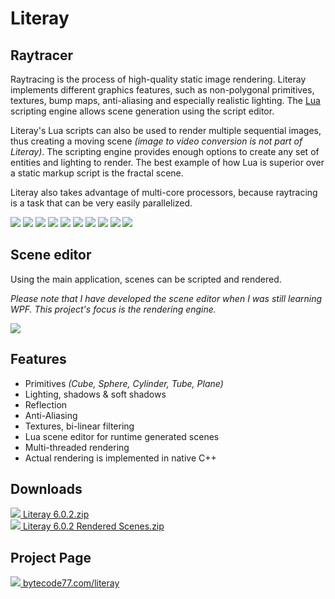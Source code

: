 # Literay

## Raytracer

Raytracing is the process of high-quality static image rendering. Literay implements different graphics features, such as non-polygonal primitives, textures, bump maps, anti-aliasing and especially realistic lighting. The [Lua](https://en.wikipedia.org/wiki/Lua_%28programming_language%29) scripting engine allows scene generation using the script editor.

Literay's Lua scripts can also be used to render multiple sequential images, thus creating a moving scene *(image to video conversion is not part of Literay)*. The scripting engine provides enough options to create any set of entities and lighting to render. The best example of how Lua is superior over a static markup script is the fractal scene.

Literay also takes advantage of multi-core processors, because raytracing is a task that can be very easily parallelized.

[![](https://bytecode77.com/images/pages/literay/001.thumb.jpg)](https://bytecode77.com/images/pages/literay/001.jpg)
[![](https://bytecode77.com/images/pages/literay/002.thumb.jpg)](https://bytecode77.com/images/pages/literay/002.jpg)
[![](https://bytecode77.com/images/pages/literay/003.thumb.jpg)](https://bytecode77.com/images/pages/literay/003.jpg)
[![](https://bytecode77.com/images/pages/literay/004.thumb.jpg)](https://bytecode77.com/images/pages/literay/004.jpg)
[![](https://bytecode77.com/images/pages/literay/005.thumb.jpg)](https://bytecode77.com/images/pages/literay/005.jpg)
[![](https://bytecode77.com/images/pages/literay/006.thumb.jpg)](https://bytecode77.com/images/pages/literay/006.jpg)
[![](https://bytecode77.com/images/pages/literay/007.thumb.jpg)](https://bytecode77.com/images/pages/literay/007.jpg)
[![](https://bytecode77.com/images/pages/literay/008.thumb.jpg)](https://bytecode77.com/images/pages/literay/008.jpg)
[![](https://bytecode77.com/images/pages/literay/009.thumb.jpg)](https://bytecode77.com/images/pages/literay/009.jpg)
[![](https://bytecode77.com/images/pages/literay/010.thumb.jpg)](https://bytecode77.com/images/pages/literay/010.jpg)

## Scene editor

Using the main application, scenes can be scripted and rendered.

*Please note that I have developed the scene editor when I was still learning WPF. This project's focus is the rendering engine.*

![](https://bytecode77.com/images/pages/literay/app.jpg)

## Features

- Primitives *(Cube, Sphere, Cylinder, Tube, Plane)*
- Lighting, shadows & soft shadows
- Reflection
- Anti-Aliasing
- Textures, bi-linear filtering
- Lua scene editor for runtime generated scenes
- Multi-threaded rendering
- Actual rendering is implemented in native C++

## Downloads

[![](http://bytecode77.com/public/fileicons/zip.png) Literay 6.0.2.zip](https://bytecode77.com/downloads/Literay%206.0.2.zip)<br />
[![](http://bytecode77.com/public/fileicons/zip.png) Literay 6.0.2 Rendered Scenes.zip](https://bytecode77.com/downloads/Literay%206.0.2%20Rendered%20Scenes.zip)

## Project Page

[![](https://bytecode77.com/public/favicon16.png) bytecode77.com/literay](https://bytecode77.com/literay)